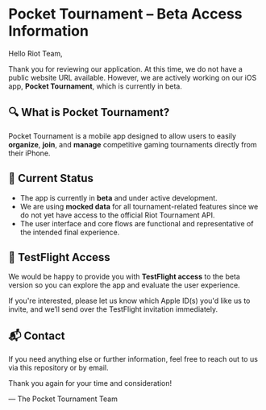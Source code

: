 # Pocket Tournament – Beta Access Information

Hello Riot Team,

Thank you for reviewing our application. At this time, we do not have a public website URL available. However, we are actively working on our iOS app, **Pocket Tournament**, which is currently in beta.

## 🔍 What is Pocket Tournament?

Pocket Tournament is a mobile app designed to allow users to easily **organize**, **join**, and **manage** competitive gaming tournaments directly from their iPhone.

## 🚧 Current Status

- The app is currently in **beta** and under active development.
- We are using **mocked data** for all tournament-related features since we do not yet have access to the official Riot Tournament API.
- The user interface and core flows are functional and representative of the intended final experience.

## 📲 TestFlight Access

We would be happy to provide you with **TestFlight access** to the beta version so you can explore the app and evaluate the user experience.

If you're interested, please let us know which Apple ID(s) you'd like us to invite, and we’ll send over the TestFlight invitation immediately.

## 📬 Contact

If you need anything else or further information, feel free to reach out to us via this repository or by email.

Thank you again for your time and consideration!

— The Pocket Tournament Team
